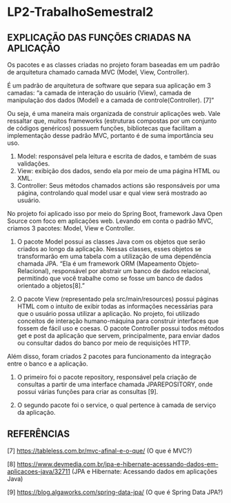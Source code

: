 # LP2-TrabalhoSemestral2

## EXPLICAÇÃO DAS FUNÇÕES CRIADAS NA APLICAÇÃO

Os pacotes e as classes criadas no projeto foram baseadas em um padrão de arquitetura chamado camada MVC (Model, View, Controller). 

É um padrão de arquitetura de software que separa sua aplicação em 3 camadas: “a camada de interação do usuário (View),  camada de manipulação dos dados (Model) e a camada de controle(Controller). [7]” 

Ou seja, é uma maneira mais organizada de construir aplicações web. Vale ressaltar que, muitos frameworks (estruturas compostas por um conjunto de códigos genéricos) possuem funções, bibliotecas que facilitam a implementação desse padrão MVC, portanto é de suma importância seu uso.

1. Model: responsável pela leitura e escrita de dados, e também de suas validações. 
2. View: exibição dos dados, sendo ela por meio de uma página HTML ou XML. 
3. Controller: Seus métodos chamados actions são responsáveis por uma página, controlando qual model usar e qual view será mostrado ao usuário.

No projeto foi aplicado isso por meio do Spring Boot, framework Java Open Source com foco em aplicações web. Levando em conta o padrão MVC, criamos 3 pacotes: Model, View e Controller.

1. O pacote Model possui as classes Java com os objetos que serão criados ao longo da aplicação. Nessas classes, esses objetos se transformarão em uma tabela com a utilização de uma dependência chamada JPA. “Ela é um framework ORM (Mapeamento Objeto-Relacional), responsável por abstrair um banco de dados relacional, permitindo que você trabalhe como se fosse um banco de dados orientado a objetos[8].”

2. O pacote View (representado pela src/main/resources) possui páginas HTML com o intuito de exibir todas as informações necessárias para que o usuário possa utilizar a aplicação. No projeto, foi utilizado conceitos de interação humano-máquina para construir interfaces que fossem de fácil uso e coesas.
O pacote Controller possui todos métodos get e post da aplicação que servem, principalmente, para enviar dados ou consultar dados do banco por meio de requisições HTTP.

Além disso, foram criados 2 pacotes para funcionamento da integração entre o banco e a aplicação. 

1. O primeiro foi o pacote repository, responsável pela criação de consultas a partir de uma interface chamada JPAREPOSITORY, onde possui várias funções para criar as consultas [9].

2. O segundo pacote foi o service, o qual pertence à camada de serviço da aplicação.

## REFERÊNCIAS
[7] https://tableless.com.br/mvc-afinal-e-o-que/  (O que é MVC?)

[8] https://www.devmedia.com.br/jpa-e-hibernate-acessando-dados-em-aplicacoes-java/32711 (JPA e Hibernate: Acessando dados em aplicações Java)

[9] https://blog.algaworks.com/spring-data-jpa/ (O que é Spring Data JPA?)
